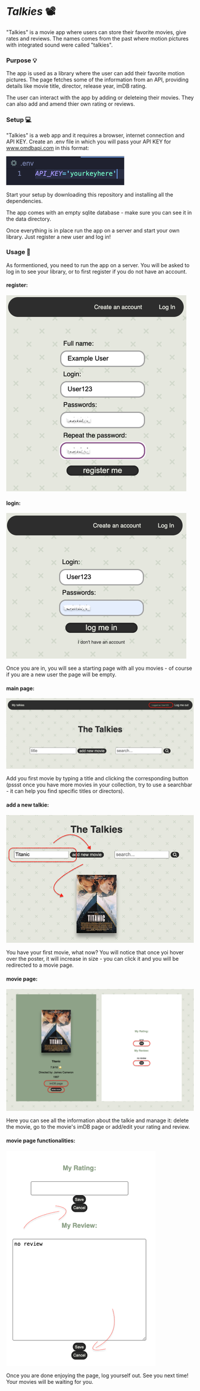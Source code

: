 # ***Talkies*** 📽️

"Talkies" is a movie app where users can store their favorite movies, give rates and reviews. 
The names comes from the past where motion pictures with integrated sound were called "talkies". 

### Purpose 💡
The app is used as a library where the user can add their favorite motion pictures. The page fetches some of the information from an API, providing details like movie title, director, release year, imDB rating.

The user can interact with the app by adding or deleteing their movies. They can also add and amend thier own rating or reviews. 

### Setup 💻
"Talkies" is a web app and it requires a browser, internet connection and API KEY.
Create an .env file in which you will pass your API KEY for www.omdbapi.com in this format:

![api_key.png](static/images/api_key.png)

Start your setup by downloading this repository and installing all the dependencies.

The app comes with an empty sqlite database - make sure you can see it in the data directory.

Once everything is in place run the app on a server and start your own library. Just register a new user and log in! 


### Usage 🍿
As formentioned, you need to run the app on a server.
You will be asked to log in to see your library, or to first register if you do not have an account.

#### register:
![register_form.png](static/images/register_form.png)

#### login:
![login_form.png](static/images/login_form.png)

Once you are in, you will see a starting page with all you movies - of course if you are a new user the page will be empty. 

#### main page:
![main.png](static/images/main.png)

Add you first movie by typing a title and clicking the corresponding button (pssst once you have more movies in your collection, try to use a searchbar - it can help you find specific titles or directors).

#### add a new talkie:
![add_movie.png](static/images/add_movie.png)

You have your first movie, what now? You will notice that once yoi hover over the poster, it will increase in size - you can click it and you will be redirected to a movie page.

#### movie page:
![movie_page.png](static/images/movie_page.png)

Here you can see all the information about the talkie and manage it: delete the movie, go to the movie's imDB page or add/edit your rating and review.

#### movie page functionalities:
![add_reviewrate.png](static/images/add_reviewrate.png)

Once you are done enjoying the page, log yourself out.
See you next time! Your movies will be waiting for you.



